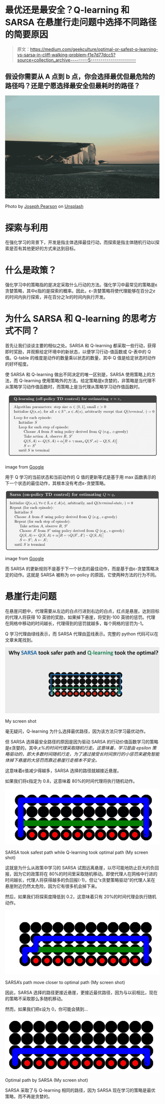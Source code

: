 # 最优还是最安全？Q-learning 和 SARSA 在悬崖行走问题中选择不同路径的简要原因

> 原文：<https://medium.com/geekculture/optimal-or-safest-q-learning-vs-sarsa-in-cliff-walking-problem-f1e7d77dcc5?source=collection_archive---------5----------------------->

## 假设你需要从 A 点到 b 点，你会选择最优但最危险的路径吗？还是宁愿选择最安全但最耗时的路径？

![](img/6081c0722557130ca70249d16962b39b.png)

Photo by [Joseph Pearson](https://unsplash.com/@josephtpearson?utm_source=unsplash&utm_medium=referral&utm_content=creditCopyText) on [Unsplash](https://unsplash.com/s/photos/seven-sister?utm_source=unsplash&utm_medium=referral&utm_content=creditCopyText)

# 探索与利用

在强化学习的背景下，开发是指主体选择最佳行动，而探索是指主体随机行动以探索是否有其他更好的方式来达到目标。

# 什么是政策？

强化学习中的策略指的是决定采取什么行动的方法。强化学习中最常见的策略是ε贪婪策略，其中ε指的是探索的概率。因此，ε-贪婪策略将使代理能够在百分之*ε*的时间内执行探索，并在百分之*1ε*的时间内执行开发。

# 为什么 SARSA 和 Q-learning 的思考方式不同？

首先让我们谈谈主要的相似之处。SARSA 和 Q-learning 都采取一些行动，获得即时奖励，并观察给定环境中的新状态，以便学习行动-值函数或 Q-表中的 Q 值。Q-table 的维度是动作的数量乘以状态的数量，其中 Q 值是给定状态时动作的好坏程度。

使 SARSA 和 Q-learning 做出不同决定的唯一区别是，SARSA 使用策略上的方法，而 Q-learning 使用策略外的方法。给定策略是ε贪婪的，非策略是当代理不从策略学习动作值函数时，而策略上是当代理从策略学习动作值函数时。

![](img/0b3f987c9f2fa36ed3bc747578bc64da.png)

image from [Google](https://www.google.com/search?q=q+learning+pseudcode&tbm=isch&ved=2ahUKEwigso_m9uLyAhWTnUsFHZD9AfoQ2-cCegQIABAA&oq=q+learning+pseudcode&gs_lcp=CgNpbWcQAzoICAAQgAQQsQM6BAgAEAM6BQgAEIAEOgYIABAFEB46BggAEAgQHjoECAAQGFDangdY-dcHYObYB2gBcAB4AIABkAGIAc4NkgEEMTguM5gBAKABAaoBC2d3cy13aXotaW1nsAEAwAEB&sclient=img&ei=gSUyYeBtk7uu2g-Q-4fQDw&bih=837&biw=1707#imgrc=FoBJBlwFaLBqMM)

用于 Q 学习的当前状态和当前动作的 Q 值的更新等式是基于用 max 函数表示的下一个状态的最佳动作，其根本没有考虑ε-贪婪策略。

![](img/22b1f46e97ab45f953c363a0e65a4ae8.png)

image from [Google](https://www.google.com/search?q=sarsa++pseudcode&tbm=isch&ved=2ahUKEwii5uCi9-LyAhXgn0sFHRZ0BWQQ2-cCegQIABAA&oq=sarsa++pseudcode&gs_lcp=CgNpbWcQA1Cq6QFY-u8BYKbyAWgAcAB4AIABAIgBAJIBAJgBAKABAaoBC2d3cy13aXotaW1nwAEB&sclient=img&ei=ACYyYaLmCuC_rtoPluiVoAY&bih=837&biw=1707#imgrc=1kGHFqEPlyFmeM)

而 SARSA 的更新规则不是基于下一个状态的最佳动作，而是基于由ε-贪婪策略决定的动作。这就是 SARSA 被称为 on-policy 的原因，它使两种方法的行为不同。

# 悬崖行走问题

在悬崖问题中，代理需要从左边的白点行进到右边的白点，红点是悬崖。达到目标的代理人将获得 10 英镑的奖励，如果掉下悬崖，将受到-100 英镑的惩罚。代理在网格中移动的时间越长，代理得到的惩罚就越多，每个网格的惩罚为-1。

Q 学习代理由绿线表示，而 SARSA 代理由蓝线表示。完整的 python 代码可以在文章末尾找到。

![](img/2f3ce4d8408d8760dfdd36e9fef2ab69.png)

My screen shot

毫无疑问，Q-learning 为什么选择最优路径，因为该方法只学习最优动作。

但 SARSA 选择最安全路径的原因是因为驱动 SARSA 的行动价值函数学习的策略是ε贪婪的，其中,*ε%的时间代理采取随机行走。这意味着，学习是由 epsilon 策略驱动的，即大多数时间随机行走，为了通过接受长时间旅行的小惩罚来避免智能体掉下悬崖的大惩罚而靠近悬崖行走根本不安全。*

这意味着ε值减少得越多，SARSA 选择的路径就越接近悬崖。

如果我们将ε指定为 0.8，这意味着 80%的时间代理将执行随机动作。

![](img/1ad16c34d4c15acac0f0e0f39392b13a.png)

SARSA took safest path while Q-learning took optimal path (My screen shot)

这就是为什么从政策中学习的 SARSA 试图远离悬崖，以尽可能地防止巨大的负回报，因为它的政策将在 80%的时间里采取随机移动。即使代理人在网格中行进的时间越长，代理人将获得越多的负回报(-1)，但让“ε贪婪策略驱动”的代理人呆在悬崖附近仍然太危险，因为它有很多机会掉下来。

然后，如果我们将探索度降低到 0.2，这意味着只有 20%的时间代理会执行随机动作。

![](img/d346a4493e8a45565f0f8f85679c321b.png)

SARSA’s path move closer to optimal path (My screen shot)

因此，SARSA 选择的路径更接近悬崖，更接近最优路径，因为与以前相比，现在的策略不采取那么多随机移动。

然而，如果我们把ε设为 0，你可能会猜到…

![](img/3ae3c617b5ecc11297a4198a48674e5b.png)

Optimal path by SARSA (My screen shot)

SARSA 采取了与 Q-learning 相同的路径，因为 SARSA 现在学习的策略是最优策略，而不再是贪婪的。